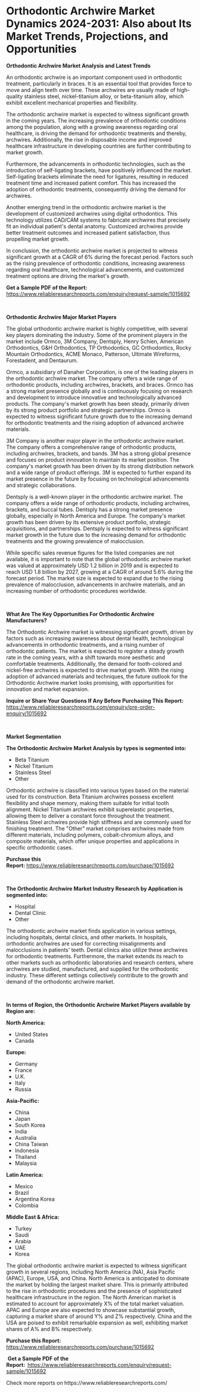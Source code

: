 <p><h1>Orthodontic Archwire Market Dynamics 2024-2031: Also about Its Market Trends, Projections, and Opportunities</h1></p><p><strong>Orthodontic Archwire Market Analysis and Latest Trends</strong></p>
<p><p>An orthodontic archwire is an important component used in orthodontic treatment, particularly in braces. It is an essential tool that provides force to move and align teeth over time. These archwires are usually made of high-quality stainless steel, nickel-titanium alloy, or beta-titanium alloy, which exhibit excellent mechanical properties and flexibility.</p><p>The orthodontic archwire market is expected to witness significant growth in the coming years. The increasing prevalence of orthodontic conditions among the population, along with a growing awareness regarding oral healthcare, is driving the demand for orthodontic treatments and thereby, archwires. Additionally, the rise in disposable income and improved healthcare infrastructure in developing countries are further contributing to market growth.</p><p>Furthermore, the advancements in orthodontic technologies, such as the introduction of self-ligating brackets, have positively influenced the market. Self-ligating brackets eliminate the need for ligatures, resulting in reduced treatment time and increased patient comfort. This has increased the adoption of orthodontic treatments, consequently driving the demand for archwires.</p><p>Another emerging trend in the orthodontic archwire market is the development of customized archwires using digital orthodontics. This technology utilizes CAD/CAM systems to fabricate archwires that precisely fit an individual patient's dental anatomy. Customized archwires provide better treatment outcomes and increased patient satisfaction, thus propelling market growth.</p><p>In conclusion, the orthodontic archwire market is projected to witness significant growth at a CAGR of 6% during the forecast period. Factors such as the rising prevalence of orthodontic conditions, increasing awareness regarding oral healthcare, technological advancements, and customized treatment options are driving the market's growth.</p></p>
<p><strong>Get a Sample PDF of the Report:&nbsp;</strong> <a href="https://www.reliableresearchreports.com/enquiry/request-sample/1015692">https://www.reliableresearchreports.com/enquiry/request-sample/1015692</a></p>
<p>&nbsp;</p>
<p><strong>Orthodontic Archwire Major Market Players</strong></p>
<p><p>The global orthodontic archwire market is highly competitive, with several key players dominating the industry. Some of the prominent players in the market include Ormco, 3M Company, Dentsply, Henry Schien, American Orthodontics, G&H Orthodontics, TP Orthodontics, GC Orthodontics, Rocky Mountain Orthodontics, ACME Monaco, Patterson, Ultimate Wireforms, Forestadent, and Dentaurum.</p><p>Ormco, a subsidiary of Danaher Corporation, is one of the leading players in the orthodontic archwire market. The company offers a wide range of orthodontic products, including archwires, brackets, and braces. Ormco has a strong market presence globally and is continuously focusing on research and development to introduce innovative and technologically advanced products. The company's market growth has been steady, primarily driven by its strong product portfolio and strategic partnerships. Ormco is expected to witness significant future growth due to the increasing demand for orthodontic treatments and the rising adoption of advanced archwire materials.</p><p>3M Company is another major player in the orthodontic archwire market. The company offers a comprehensive range of orthodontic products, including archwires, brackets, and bands. 3M has a strong global presence and focuses on product innovation to maintain its market position. The company's market growth has been driven by its strong distribution network and a wide range of product offerings. 3M is expected to further expand its market presence in the future by focusing on technological advancements and strategic collaborations.</p><p>Dentsply is a well-known player in the orthodontic archwire market. The company offers a wide range of orthodontic products, including archwires, brackets, and buccal tubes. Dentsply has a strong market presence globally, especially in North America and Europe. The company's market growth has been driven by its extensive product portfolio, strategic acquisitions, and partnerships. Dentsply is expected to witness significant market growth in the future due to the increasing demand for orthodontic treatments and the growing prevalence of malocclusion.</p><p>While specific sales revenue figures for the listed companies are not available, it is important to note that the global orthodontic archwire market was valued at approximately USD 1.2 billion in 2019 and is expected to reach USD 1.8 billion by 2027, growing at a CAGR of around 5.6% during the forecast period. The market size is expected to expand due to the rising prevalence of malocclusion, advancements in archwire materials, and an increasing number of orthodontic procedures worldwide.</p></p>
<p>&nbsp;</p>
<p><strong>What Are The Key Opportunities For Orthodontic Archwire Manufacturers?</strong></p>
<p><p>The Orthodontic Archwire market is witnessing significant growth, driven by factors such as increasing awareness about dental health, technological advancements in orthodontic treatments, and a rising number of orthodontic patients. The market is expected to register a steady growth rate in the coming years, with a shift towards more aesthetic and comfortable treatments. Additionally, the demand for tooth-colored and nickel-free archwires is expected to drive market growth. With the rising adoption of advanced materials and techniques, the future outlook for the Orthodontic Archwire market looks promising, with opportunities for innovation and market expansion.</p></p>
<p><strong>Inquire or Share Your Questions If Any Before Purchasing This Report:</strong> <a href="https://www.reliableresearchreports.com/enquiry/pre-order-enquiry/1015692">https://www.reliableresearchreports.com/enquiry/pre-order-enquiry/1015692</a></p>
<p>&nbsp;</p>
<p><strong>Market Segmentation</strong></p>
<p><strong>The Orthodontic Archwire Market Analysis by types is segmented into:</strong></p>
<p><ul><li>Beta Titanium</li><li>Nickel Titanium</li><li>Stainless Steel</li><li>Other</li></ul></p>
<p><p>Orthodontic archwire is classified into various types based on the material used for its construction. Beta Titanium archwires possess excellent flexibility and shape memory, making them suitable for initial tooth alignment. Nickel Titanium archwires exhibit superelastic properties, allowing them to deliver a constant force throughout the treatment. Stainless Steel archwires provide high stiffness and are commonly used for finishing treatment. The "Other" market comprises archwires made from different materials, including polymers, cobalt-chromium alloys, and composite materials, which offer unique properties and applications in specific orthodontic cases.</p></p>
<p><strong>Purchase this Report:&nbsp;</strong><a href="https://www.reliableresearchreports.com/purchase/1015692">https://www.reliableresearchreports.com/purchase/1015692</a></p>
<p>&nbsp;</p>
<p><strong>The Orthodontic Archwire Market Industry Research by Application is segmented into:</strong></p>
<p><ul><li>Hospital</li><li>Dental Clinic</li><li>Other</li></ul></p>
<p><p>The orthodontic archwire market finds application in various settings, including hospitals, dental clinics, and other markets. In hospitals, orthodontic archwires are used for correcting misalignments and malocclusions in patients' teeth. Dental clinics also utilize these archwires for orthodontic treatments. Furthermore, the market extends its reach to other markets such as orthodontic laboratories and research centers, where archwires are studied, manufactured, and supplied for the orthodontic industry. These different settings collectively contribute to the growth and demand of the orthodontic archwire market.</p></p>
<p>&nbsp;</p>
<p><strong>In terms of Region, the Orthodontic Archwire Market Players available by Region are:</strong></p>
<p>
    <p> <strong> North America: </strong>
        <ul>
            <li>United States</li>
            <li>Canada</li>
        </ul>
        </p> 
    <p> <strong> Europe: </strong>
        <ul>
            <li>Germany</li>
            <li>France</li>
            <li>U.K.</li>
            <li>Italy</li>
            <li>Russia</li>
        </ul>
        </p> 
    <p> <strong> Asia-Pacific: </strong>
        <ul>
            <li>China</li>
            <li>Japan</li>
            <li>South Korea</li>
            <li>India</li>
            <li>Australia</li>
            <li>China Taiwan</li>
            <li>Indonesia</li>
            <li>Thailand</li>
            <li>Malaysia</li>
        </ul>
        </p> 
    <p> <strong> Latin America: </strong>
        <ul>
            <li>Mexico</li>
            <li>Brazil</li>
            <li>Argentina Korea</li>
            <li>Colombia</li>
        </ul>
        </p> 
    <p> <strong> Middle East & Africa: </strong>
        <ul>
            <li>Turkey</li>
            <li>Saudi</li>
            <li>Arabia</li>
            <li>UAE</li>
            <li>Korea</li>
        </ul>
    </p>
    </p>
<p><p>The global orthodontic archwire market is expected to witness significant growth in several regions, including North America (NA), Asia Pacific (APAC), Europe, USA, and China. North America is anticipated to dominate the market by holding the largest market share. This is primarily attributed to the rise in orthodontic procedures and the presence of sophisticated healthcare infrastructure in the region. The North American market is estimated to account for approximately X% of the total market valuation. APAC and Europe are also expected to showcase substantial growth, capturing a market share of around Y% and Z% respectively. China and the USA are poised to exhibit remarkable expansion as well, exhibiting market shares of A% and B% respectively.</p></p>
<p><strong>Purchase this Report: </strong><a href="https://www.reliableresearchreports.com/purchase/1015692">https://www.reliableresearchreports.com/purchase/1015692</a></p>
<p>&nbsp;<strong>Get a Sample PDF of the Report:&nbsp;&nbsp;</strong><a href="https://www.reliableresearchreports.com/enquiry/request-sample/1015692">https://www.reliableresearchreports.com/enquiry/request-sample/1015692</a></p>
<p><strong></strong></p>
<p>Check more reports on https://www.reliableresearchreports.com/</p>